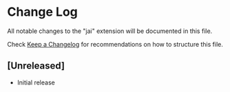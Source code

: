 # Change Log

All notable changes to the "jai" extension will be documented in this file.

Check [Keep a Changelog](http://keepachangelog.com/) for recommendations on how to structure this file.

## [Unreleased]

- Initial release